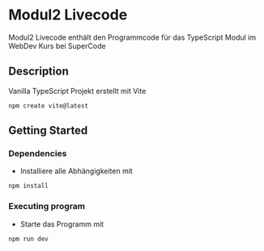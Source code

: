# Modul2 Livecode

Modul2 Livecode enthält den Programmcode für das TypeScript Modul im WebDev Kurs bei SuperCode

## Description

Vanilla TypeScript Projekt erstellt mit Vite

```
npm create vite@latest
```

## Getting Started

### Dependencies

- Installiere alle Abhängigkeiten mit

```
npm install
```

### Executing program

- Starte das Programm mit

```
npm run dev
```
